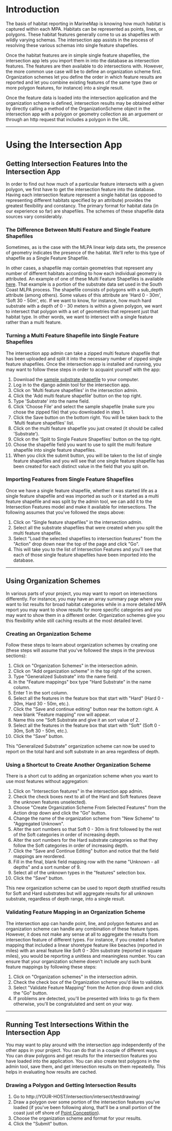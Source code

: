 # Introduction #

The basis of habitat reporting in MarineMap is knowing how much habitat is captured within each MPA.  Habitats can be represented as points, lines, or polygons.  These habitat features generally come to us as shapefiles with wildly varying schemas.  The intersection app assists in the process of resolving these various schemas into single feature shapefiles.

Once the habitat features are in simple single feature shapefiles, the intersection app lets you import them in into the database as intersection features.  The features are then available to do intersections with.  However, the more common use case will be to define an organization scheme first.  Organization schemes let you define the order in which feature results are reported and let you combine existing features of the same type (two or more polygon features, for instance) into a single result.

Once the feature data is loaded into the intersection application and the organization scheme is defined, intersection results may be obtained either by directly calling a method of the OrganizationScheme object in the intersection app with a polygon or geometry collection as an arguement or through an http request that includes a polygon in the URL.


---


# Using the Intersection App #


## Getting Intersection Features Into the Intersection App ##

In order to find out how much of a particular feature intersects with a given polygon, we first have to get the intersection feature into the database.  Having each intersection feature represent a single habitat (as opposed to representing different habitats specified by an attribute) provides the greatest flexibility and constancy.   The primary format for habitat data (in our experience so far) are shapefiles.  The schemes of these shapefile data sources vary considerably.

### The Difference Between Multi Feature and Single Feature Shapefiles ###

Sometimes, as is the case with the MLPA linear kelp data sets, the presence of geometry indicates the presence of the habitat.  We'll refer to this type of shapefile as a Single Feature Shapefile.

In other cases, a shapefile may contain geometries that represent any number of different habitats according to how each individual geometry is attributed.  An example of one of these Multi Feature Shapefiles is available [here](http://code.google.com/p/marinemap/source/browse/trunk/lingcod/intersection/test_data/test_substrate.zip).  That example is a portion of the substrate data set used in the South Coast MLPA process.  The shapefile consists of polygons with a sub\_depth attribute (among others).  Some values of this attribute are 'Hard 0 - 30m', 'Soft 30 - 50m', etc.  If we want to know, for instance, how much hard substrate with a depth of 0 - 30 meters is within a given polygon, we want to intersect that polygon with a set of geometries that represent just that habitat type.  In other words, we want to intersect with a single feature rather than a multi feature.

### Turning a Multi Feature Shapefile into Single Feature Shapefiles ###

The intersection app admin can take a zipped multi feature shapefile that has been uploaded and split it into the necessary number of zipped single feature shapefiles.  Once the intersection app is installed and running, you may want to follow these steps in order to acquaint yourself with the app:

  1. Download the [sample substrate shapefile](http://code.google.com/p/marinemap/source/browse/trunk/lingcod/intersection/test_data/test_substrate.zip) to your computer.
  1. Log in to the django admin tool for the intersection app.
  1. Click on 'Multi feature shapefiles' in the intersection admin.
  1. Click the 'Add multi feature shapefile' button on the top right.
  1. Type 'Substrate' into the name field.
  1. Click 'Choose File' and select the sample shapefile (make sure you chose the zipped file) that you downloaded in step 1.
  1. Click the Save button on the bottom right.  You will be taken back to the 'Multi feature shapefiles' list.
  1. Click on the multi feature shapefile you just created (it should be called 'Substrate').
  1. Click on the 'Split to Single Feature Shapefiles' button on the top right.
  1. Chose the shapefile field you want to use to split the multi feature shapefile into single feature shapefiles.
  1. When you click the submit button, you will be taken to the list of single feature shapefiles and you will see that one single feature shapefile has been created for each distinct value in the field that you split on.

### Importing Features from Single Feature Shapefiles ###

Once we have a single feature shapefile, whether it was started life as a single feature shapefile and was imported as such or it started as a multi feature shapefile and was split by the admin tool, we can add it to the Intersection Features model and make it available for intersections.  The following assumes that you've followed the steps above:

  1. Click on "Single feature shapefiles" in the intersection admin.
  1. Select all the substrate shapefiles that were created when you split the multi feature shapefile.
  1. Select "Load the selected shapefiles to intersection features" from the "Action" drop down near the top of the page and click "Go".
  1. This will take you to the list of Intersection Features and you'll see that each of those single feature shapefiles have been imported into the database.


---


## Using Organization Schemes ##

In various parts of your project, you may want to report on intersections differently.  For instance, you may have an array summary page where you want to list results for broad habitat categories while in a more detailed MPA report you may want to show results for more specific categories and you may want to show them in a different order.  Organization schemes give you this flexibility while still caching results at the most detailed level.

### Creating an Organization Scheme ###

Follow these steps to learn about organization schemes by creating one (these steps will assume that you've followed the steps in the previous sections):

  1. Click on "Organization Schemes" in the intersection admin.
  1. Click on "Add organization scheme" in the top right of the screen.
  1. Type "Generalized Substrate" into the name field.
  1. In the "Feature mappings" box type "Hard Substrate" in the name column.
  1. Enter 1 in the sort column.
  1. Select all the features in the feature box that start with "Hard" (Hard 0 - 30m, Hard 30 - 50m, etc.).
  1. Click the "Save and continue editing" button near the bottom right.  A new blank "Feature mapping" row will appear.
  1. Name this one "Soft Substrate and give it an sort value of 2.
  1. Select all the features in the feature box that start with "Soft" (Soft 0 - 30m, Soft 30 - 50m, etc.).
  1. Click the "Save" button.

This "Generalized Substrate" organization scheme can now be used to report on the total hard and soft substrate in an area regardless of depth.

### Using a Shortcut to Create Another Organization Scheme ###

There is a short cut to adding an organization scheme when you want to use most features without aggregation:

  1. Click on "Intersection features" in the intersection app admin.
  1. Check the check boxes next to all of the Hard and Soft features (leave the unknown features unselected).
  1. Choose "Create Organization Scheme From Selected Features" from the Action drop down and click the "Go" button.
  1. Change the name of the organization scheme from "New Scheme" to "Aggregated Unknown".
  1. Alter the sort numbers so that Soft 0 - 30m is first followed by the rest of the Soft categories in order of increasing depth.
  1. Alter the sort numbers for the Hard substrate categories so that they follow the Soft categories in order of increasing depth.
  1. Click the "Save and Continue Editing" button and notice that the field mappings are reordered.
  1. Fill in the final, blank field mapping row with the name "Unknown - all depths" and a sort number of 9.
  1. Select all of the unknown types in the "features" selection box.
  1. Click the "Save" button.

This new organization scheme can be used to report depth stratified results for Soft and Hard substrates but will aggregate results for all unknown substrate, regardless of depth range, into a single result.

### Validating Feature Mapping in an Organization Scheme ###

The intersection app can handle point, line, and polygon features and an organization scheme can handle any combination of these feature types.  However, it does not make any sense at all to aggregate the results from intersection feature of different types.  For instance, if you created a feature mapping that included a linear shoretype feature like beaches (reported in miles) with an areal feature like Soft 0 - 30m substrate (reported in square miles), you would be reporting a unitless and meaningless number.  You can ensure that your organization scheme doesn't include any such bunk feature mappings by following these steps:

  1. Click on "Organization schemes" in the intersection admin.
  1. Check the check box of the Organization scheme you'd like to validate.
  1. Select "Validate Feature Mapping" from the Action drop down and click the "Go" button.
  1. If problems are detected, you'll be presented with links to go fix them otherwise, you'll be congratulated and sent on your way.



---


## Running Test Intersections Within the Intersection App ##

You may want to play around with the intersection app independently of the other apps in your project.  You can do that in a couple of different ways.  You can draw polygons and get results for the intersection features you have loaded into the application.  You can also create test polygons in the admin tool, save them, and get intersection results on them repeatedly.  This helps in evaluating how results are cached.

### Drawing a Polygon and Getting Intersection Results ###

  1. Go to http://YOUR-HOST/intersection/intersect/testdrawing/
  1. Draw a polygon over some portion of the intersection features you've loaded (if you've been following along, that'll be a small portion of the coast just off shore of [Point Conception](http://maps.google.com/maps?f=q&source=s_q&hl=en&geocode=&q=point+conception,+ca&sll=34.42083,-119.69819&sspn=0.31153,0.527344&ie=UTF8&hq=&hnear=Point+Conception,+Lompoc,+Santa+Barbara,+California+93436&t=h&z=10)).
  1. Choose the organization scheme and format for your results.
  1. Click the "Submit" button.